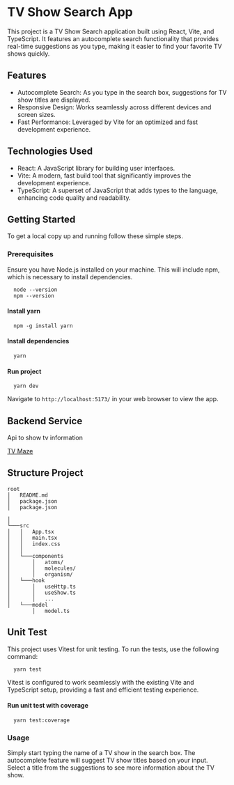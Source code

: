 # TV Show Search App

This project is a TV Show Search application built using React, Vite, and TypeScript. It features an autocomplete search functionality that provides real-time suggestions as you type, making it easier to find your favorite TV shows quickly.

## Features

- Autocomplete Search: As you type in the search box, suggestions for TV show titles are displayed.
- Responsive Design: Works seamlessly across different devices and screen sizes.
- Fast Performance: Leveraged by Vite for an optimized and fast development experience.

## Technologies Used

- React: A JavaScript library for building user interfaces.
- Vite: A modern, fast build tool that significantly improves the development experience.
- TypeScript: A superset of JavaScript that adds types to the language, enhancing code quality and readability.

## Getting Started

To get a local copy up and running follow these simple steps.

### Prerequisites

Ensure you have Node.js installed on your machine. This will include npm, which is necessary to install dependencies.

```
  node --version
  npm --version

```

#### Install yarn

```
  npm -g install yarn
```

#### Install dependencies

```
  yarn
```

#### Run project

```
  yarn dev
```

Navigate to `http://localhost:5173/` in your web browser to view the app.

## Backend Service

Api to show tv information

[TV Maze](https://www.tvmaze.com/api)

## Structure Project

```
root
│   README.md
│   package.json
│   package.json

│
└───src
│   │   App.tsx
│   │   main.tsx
│   │   index.css
│   │
│   └───components
│       │   atoms/
│       │   molecules/
│       │   organism/
│   └───hook
│       │   useHttp.ts
│       │   useShow.ts
│       │   ...
│   └───model
        │   model.ts

```

## Unit Test

This project uses Vitest for unit testing. To run the tests, use the following command:

```
  yarn test
```

Vitest is configured to work seamlessly with the existing Vite and TypeScript setup, providing a fast and efficient testing experience.

#### Run unit test with coverage

```
  yarn test:coverage
```

### Usage

Simply start typing the name of a TV show in the search box. The autocomplete feature will suggest TV show titles based on your input. Select a title from the suggestions to see more information about the TV show.
